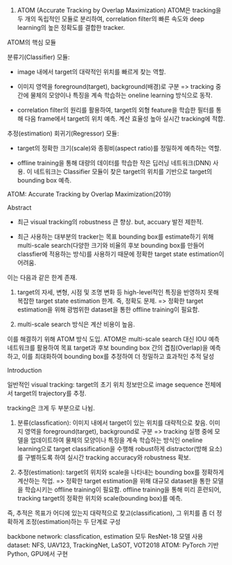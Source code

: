 1. ATOM (Accurate Tracking by Overlap Maximization)
ATOM은 tracking을 두 개의 독립적인 모듈로 분리하여, correlation filter의 빠른 속도와 deep learning의 높은 정확도를 결합한 tracker.

ATOM의 핵심 모듈

분류기(Classifier) 모듈:

- image 내에서 target의 대략적인 위치를 빠르게 찾는 역할.

- 이미지 영역을 foreground(target), background(배경)로 구분
=> tracking 중간에 물체의 모양이나 특징을 계속 학습하는 oneline learning 방식으로 동작.

- correlation filter의 원리를 활용하여, target의 외형 feature을 학습한 필터를 통해 다음 frame에서 target의 위치 예측. 계산 효율성 높아 실시간 tracking에 적합.

추정(estimation) 회귀기(Regressor) 모듈:

- target의 정확한 크기(scale)와 종횡비(aspect ratio)를 정밀하게 예측하는 역할.

- offline training을 통해 대량의 데이터를 학습한 작은 딥러닝 네트워크(DNN) 사용. 이 네트워크는 Classifier 모듈이 찾은 target의 위치를 기반으로 target의 bounding box 예측.

ATOM: Accurate Tracking by Overlap Maximization(2019)

Abstract

- 최근 visual tracking의 robustness 큰 향상. but, accuary 발전 제한적.

- 최근 사용하는 대부분의 tracker는 목표 bounding box를 estimate하기 위해 multi-scale search(다양한 크기와 비율의 후보 bounding box를 만들어 classfier에 적용하는 방식)를 사용하기 때문에 정확한 target state estimation이 어려움.

이는 다음과 같은 한계 존재.
1. target의 자세, 변형, 시점 및 조명 변화 등 high-level적인 특징을 반영하지 못해 복잡한 target state estimation 한계. 즉, 정확도 문제.
=> 정확한 target estimation을 위해 광범위한 dataset을 통한 offline training이 필요함. 

2. multi-scale search 방식은 계산 비용이 높음.

이를 해결하기 위해 ATOM 방식 도입.
ATOM은 multi-scale search 대신 IOU 예측 네트워크를 활용하여 목표 target과 후보 bounding box 간의 겹침(Overlap)을 예측하고, 이를 최대화하여 bounding box를 추정하여 더 정밀하고 효과적인 추적 달성

Introduction

일반적인 visual tracking: target의 초기 위치 정보만으로 image sequence 전체에서 target의 trajectory를 추정.

tracking은 크게 두 부분으로 나뉨.
1. 분류(classfication): 이미지 내에서 target이 있는 위치를 대략적으로 찾음. 이미지 영역을 foreground(target), background로 구분
=> tracking 실행 중에 모델을 업데이트하여 물체의 모양이나 특징을 계속 학습하는 방식인 oneline learning으로 target classification을 수행해 robust하게 distractor(방해 요소)를 구별하도록 하여 실시간 tracking accuracy와 robustness 확보.

2. 추정(estimation): target의 위치와 scale을 나타내는 bounding box를 정확하게 계산하는 작업.
=> 정확한 target estimation을 위해 대규모 dataset을 통한 모델을 학습시키는 offline training이 필요함. offline training을 통해 미리 훈련되어, tracking target의 정확한 위치와 scale(bounding box)를 예측.

즉, 추적은 목표가 어디에 있는지 대략적으로 찾고(classification), 그 위치를 좀 더 정확하게 조정(estimation)하는 두 단계로 구성

backbone network: classfication, estimation 모두 ResNet-18 모델 사용
dataset: NFS, UAV123, TrackingNet, LaSOT, VOT2018
ATOM: PyTorch 기반 Python, GPU에서 구현